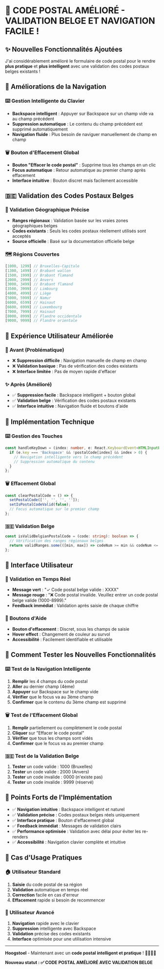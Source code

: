# 🚀 **CODE POSTAL AMÉLIORÉ - VALIDATION BELGE ET NAVIGATION FACILE !**

## ✨ **Nouvelles Fonctionnalités Ajoutées**

J'ai considérablement amélioré le formulaire de code postal pour le rendre **plus pratique** et **plus intelligent** avec une validation des codes postaux belges existants !

## 🔧 **Améliorations de la Navigation**

### ⌨️ **Gestion Intelligente du Clavier**
- **Backspace intelligent** : Appuyer sur Backspace sur un champ vide va au champ précédent
- **Suppression automatique** : Le contenu du champ précédent est supprimé automatiquement
- **Navigation fluide** : Plus besoin de naviguer manuellement de champ en champ

### 🗑️ **Bouton d'Effacement Global**
- **Bouton "Effacer le code postal"** : Supprime tous les champs en un clic
- **Focus automatique** : Retour automatique au premier champ après effacement
- **Interface intuitive** : Bouton discret mais facilement accessible

## 🇧🇪 **Validation des Codes Postaux Belges**

### 📍 **Validation Géographique Précise**
- **Ranges régionaux** : Validation basée sur les vraies zones géographiques belges
- **Codes existants** : Seuls les codes postaux réellement utilisés sont acceptés
- **Source officielle** : Basé sur la documentation officielle belge

### 🗺️ **Régions Couvertes**
```typescript
[1000, 1299] // Bruxelles-Capitale
[1300, 1499] // Brabant wallon
[1500, 1999] // Brabant flamand
[2000, 2999] // Anvers
[3000, 3499] // Brabant flamand
[3500, 3999] // Limbourg
[4000, 4999] // Liège
[5000, 5999] // Namur
[6000, 6599] // Hainaut
[6600, 6999] // Luxembourg
[7000, 7999] // Hainaut
[8000, 8999] // Flandre occidentale
[9000, 9999] // Flandre orientale
```

## 🎯 **Expérience Utilisateur Améliorée**

### 📱 **Avant (Problématique)**
- ❌ **Suppression difficile** : Navigation manuelle de champ en champ
- ❌ **Validation basique** : Pas de vérification des codes existants
- ❌ **Interface limitée** : Pas de moyen rapide d'effacer

### ✨ **Après (Amélioré)**
- ✅ **Suppression facile** : Backspace intelligent + bouton global
- ✅ **Validation belge** : Vérification des codes postaux existants
- ✅ **Interface intuitive** : Navigation fluide et boutons d'aide

## 🔧 **Implémentation Technique**

### ⌨️ **Gestion des Touches**
```typescript
const handleKeyDown = (index: number, e: React.KeyboardEvent<HTMLInputElement>) => {
  if (e.key === 'Backspace' && !postalCode[index] && index > 0) {
    // Navigation intelligente vers le champ précédent
    // Suppression automatique du contenu
  }
};
```

### 🗑️ **Effacement Global**
```typescript
const clearPostalCode = () => {
  setPostalCode(['', '', '', '']);
  setIsPostalCodeValid(false);
  // Focus automatique sur le premier champ
};
```

### 🇧🇪 **Validation Belge**
```typescript
const isValidBelgianPostalCode = (code: string): boolean => {
  // Vérification des ranges régionaux belges
  return validRanges.some(([min, max]) => codeNum >= min && codeNum <= max);
};
```

## 🎨 **Interface Utilisateur**

### 🔄 **Validation en Temps Réel**
- **Message vert** : "✓ Code postal belge valide : XXXX"
- **Message rouge** : "❌ Code postal invalide. Veuillez entrer un code postal belge valide (1000-8999)."
- **Feedback immédiat** : Validation après saisie de chaque chiffre

### 🎯 **Boutons d'Aide**
- **Bouton d'effacement** : Discret, sous les champs de saisie
- **Hover effect** : Changement de couleur au survol
- **Accessibilité** : Facilement identifiable et utilisable

## 🚀 **Comment Tester les Nouvelles Fonctionnalités**

### ⌨️ **Test de la Navigation Intelligente**
1. **Remplir** les 4 champs du code postal
2. **Aller** au dernier champ (4ème)
3. **Appuyer** sur Backspace sur le champ vide
4. **Vérifier** que le focus va au 3ème champ
5. **Confirmer** que le contenu du 3ème champ est supprimé

### 🗑️ **Test de l'Effacement Global**
1. **Remplir** partiellement ou complètement le code postal
2. **Cliquer** sur "Effacer le code postal"
3. **Vérifier** que tous les champs sont vidés
4. **Confirmer** que le focus va au premier champ

### 🇧🇪 **Test de la Validation Belge**
1. **Tester** un code valide : 1000 (Bruxelles)
2. **Tester** un code valide : 2000 (Anvers)
3. **Tester** un code invalide : 0000 (n'existe pas)
4. **Tester** un code invalide : 9999 (réservé)

## 🌟 **Points Forts de l'Implémentation**

- ✅ **Navigation intuitive** : Backspace intelligent et naturel
- ✅ **Validation précise** : Codes postaux belges réels uniquement
- ✅ **Interface pratique** : Bouton d'effacement global
- ✅ **Feedback immédiat** : Messages de validation clairs
- ✅ **Performance optimisée** : Validation avec délai pour éviter les re-renders
- ✅ **Accessibilité** : Navigation clavier complète et intuitive

## 🎯 **Cas d'Usage Pratiques**

### 🏠 **Utilisateur Standard**
1. **Saisie** du code postal de sa région
2. **Validation** automatique en temps réel
3. **Correction** facile en cas d'erreur
4. **Effacement** rapide si besoin de recommencer

### 🔧 **Utilisateur Avancé**
1. **Navigation** rapide avec le clavier
2. **Suppression** intelligente avec Backspace
3. **Validation** précise des codes existants
4. **Interface** optimisée pour une utilisation intensive

---

**Hoogstoel** - Maintenant avec un **code postal intelligent et pratique** ! 📮✨🇧🇪

**Nouveau statut : ✅ CODE POSTAL AMÉLIORÉ AVEC VALIDATION BELGE**
